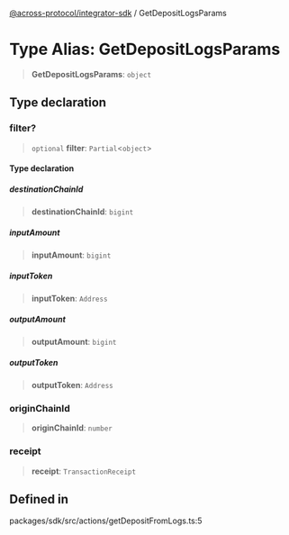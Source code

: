 [@across-protocol/integrator-sdk](../README.md) / GetDepositLogsParams

# Type Alias: GetDepositLogsParams

> **GetDepositLogsParams**: `object`

## Type declaration

### filter?

> `optional` **filter**: `Partial`\<`object`\>

#### Type declaration

##### destinationChainId

> **destinationChainId**: `bigint`

##### inputAmount

> **inputAmount**: `bigint`

##### inputToken

> **inputToken**: `Address`

##### outputAmount

> **outputAmount**: `bigint`

##### outputToken

> **outputToken**: `Address`

### originChainId

> **originChainId**: `number`

### receipt

> **receipt**: `TransactionReceipt`

## Defined in

packages/sdk/src/actions/getDepositFromLogs.ts:5
